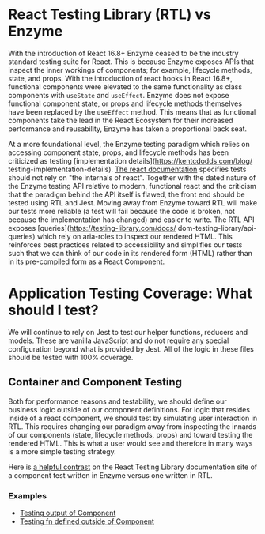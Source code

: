 # React Testing Library (RTL) vs Enzyme

With the introduction of React 16.8+ Enzyme ceased to be the industry standard testing suite for React. This is because 
Enzyme exposes APIs that inspect the inner workings of components; for example, lifecycle methods, 
state, and props. With the introduction of react hooks in React 16.8+, functional components were elevated to the same 
functionality as class components with `useState` and `useEffect`. Enzyme does not expose functional component state, 
or props and lifecycle methods themselves have been replaced by the `useEffect` method. This means that as functional
components take the lead in the React Ecosystem for their increased performance and reusability, Enzyme has taken
a proportional back seat.

At a more foundational level, the Enzyme testing paradigm which relies on accessing component state, props, and 
lifecycle methods has been criticized as testing [implementation details](https://kentcdodds.com/blog/
testing-implementation-details). [The react documentation](https://reactjs.org/docs/hooks-faq.html#how-to-test-components-that-use-hooks) 
specifies tests should not rely on "the internals of react". Together with the dated nature of the Enzyme testing API relative to modern, 
functional react and the criticism that the paradigm behind the API itself is flawed, the front end should be tested 
using RTL and Jest. Moving away from Enzyme toward RTL will make our tests more reliable (a test will fail because the code is broken, not because the implementation has changed) and easier to write. The RTL API exposes [queries](https://testing-library.com/docs/
dom-testing-library/api-queries) which rely on aria-roles to inspect our rendered HTML. This reinforces best practices related to 
accessibility and simplifies our tests such that we can think of our code in its rendered form (HTML) rather than in its pre-compiled form as 
a React Component.

# Application Testing Coverage: What should I test?

We will continue to rely on Jest to test our helper functions, reducers and models. These are vanilla JavaScript and do not require
any special configuration beyond what is provided by Jest. All of the logic in these files should be tested with 100% coverage. 

## Container and Component Testing

Both for performance reasons and testability, we should define our business logic outside of our component definitions. For 
logic that resides inside of a react component, we should test by simulating user interaction in RTL. This requires changing our paradigm 
away from inspecting the innards of our components (state, lifecycle methods, props) and toward testing the rendered HTML. This is what a 
user would see and therefore in many ways is a more simple testing strategy.

Here is [a helpful contrast](https://testing-library.com/docs/react-testing-library/migrate-from-enzyme#test-1-render-the-component-and-check-if-the-h1-value-is-correct) on the React Testing Library documentation site of a component test written in Enzyme versus one written in RTL.


### Examples

- [Testing output of Component](tests/components/covid19/homepage/TotalAmount-test.jsx)
- [Testing fn defined outside of Component](tests/containers/covid19/SpendingByRecipientContainer-test.jsx)
  